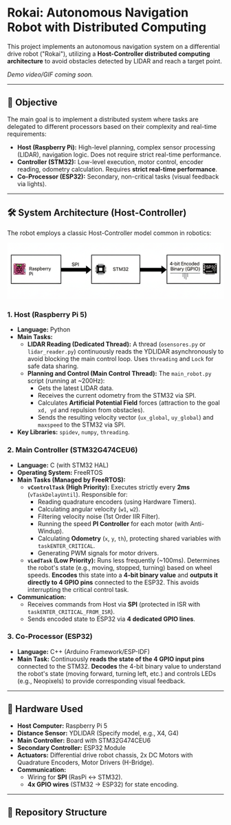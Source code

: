 # Rokai: Autonomous Navigation Robot with Distributed Computing

This project implements an autonomous navigation system on a differential drive robot ("Rokai"), utilizing a **Host-Controller distributed computing architecture** to avoid obstacles detected by LIDAR and reach a target point.

*Demo video/GIF coming soon.*

---

## 🎯 Objective

The main goal is to implement a distributed system where tasks are delegated to different processors based on their complexity and real-time requirements:
* **Host (Raspberry Pi):** High-level planning, complex sensor processing (LIDAR), navigation logic. Does not require strict real-time performance.
* **Controller (STM32):** Low-level execution, motor control, encoder reading, odometry calculation. Requires **strict real-time performance**.
* **Co-Processor (ESP32):** Secondary, non-critical tasks (visual feedback via lights).

---

## 🛠️ System Architecture (Host-Controller)

The robot employs a classic Host-Controller model common in robotics:

![Rokai System Architecture](docs/images/diagram2.png)

### 1. Host (Raspberry Pi 5)
* **Language:** Python
* **Main Tasks:**
    * **LIDAR Reading (Dedicated Thread):** A thread (`osensores.py` or `lidar_reader.py`) continuously reads the YDLIDAR asynchronously to avoid blocking the main control loop. Uses `threading` and `Lock` for safe data sharing.
    * **Planning and Control (Main Control Thread):** The `main_robot.py` script (running at ~200Hz):
        * Gets the latest LIDAR data.
        * Receives the current odometry from the STM32 via SPI.
        * Calculates **Artificial Potential Field** forces (attraction to the goal `xd, yd` and repulsion from obstacles).
        * Sends the resulting velocity vector (`ux_global`, `uy_global`) and `maxspeed` to the STM32 via SPI.
* **Key Libraries:** `spidev`, `numpy`, `threading`.

### 2. Main Controller (STM32G474CEU6)
* **Language:** C (with STM32 HAL)
* **Operating System:** FreeRTOS
* **Main Tasks (Managed by FreeRTOS):**
    * **`vControlTask` (High Priority):** Executes strictly every **2ms** (`vTaskDelayUntil`). Responsible for:
        * Reading quadrature encoders (using Hardware Timers).
        * Calculating angular velocity (`w1`, `w2`).
        * Filtering velocity noise (1st Order IIR Filter).
        * Running the speed **PI Controller** for each motor (with Anti-Windup).
        * Calculating **Odometry** (`x`, `y`, `th`), protecting shared variables with `taskENTER_CRITICAL`.
        * Generating PWM signals for motor drivers.
    * **`vLedTask` (Low Priority):** Runs less frequently (~100ms). Determines the robot's state (e.g., moving, stopped, turning) based on wheel speeds. **Encodes** this state into a **4-bit binary value** and **outputs it directly to 4 GPIO pins** connected to the ESP32. This avoids interrupting the critical control task.
* **Communication:**
    * Receives commands from Host via **SPI** (protected in ISR with `taskENTER_CRITICAL_FROM_ISR`).
    * Sends encoded state to ESP32 via **4 dedicated GPIO lines**.

### 3. Co-Processor (ESP32)
* **Language:** C++ (Arduino Framework/ESP-IDF)
* **Main Task:** Continuously **reads the state of the 4 GPIO input pins** connected to the STM32. **Decodes** the 4-bit binary value to understand the robot's state (moving forward, turning left, etc.) and controls LEDs (e.g., Neopixels) to provide corresponding visual feedback.

---

## 🔩 Hardware Used

* **Host Computer:** Raspberry Pi 5
* **Distance Sensor:** YDLIDAR (Specify model, e.g., X4, G4)
* **Main Controller:** Board with STM32G474CEU6
* **Secondary Controller:** ESP32 Module
* **Actuators:** Differential drive robot chassis, 2x DC Motors with Quadrature Encoders, Motor Drivers (H-Bridge).
* **Communication:**
    * Wiring for **SPI** (RasPi <-> STM32).
    * **4x GPIO wires** (STM32 -> ESP32) for state encoding.

---

## 📂 Repository Structure
